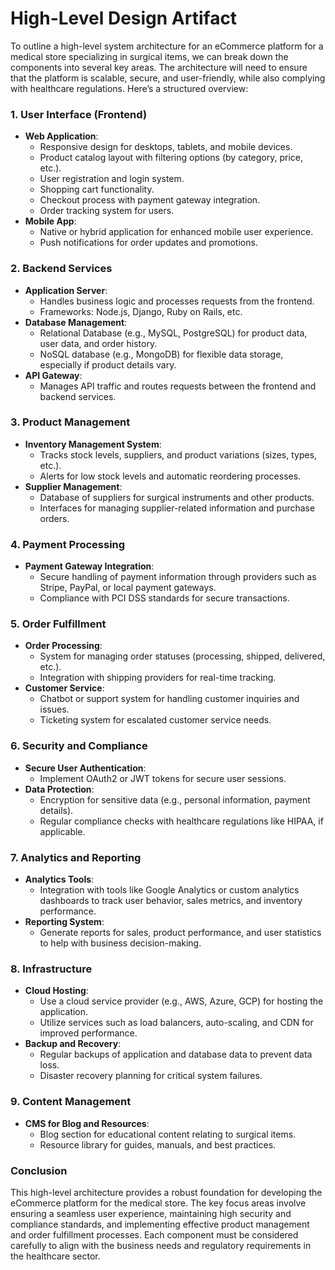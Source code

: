 # High-Level Design Artifact

To outline a high-level system architecture for an eCommerce platform for a medical store specializing in surgical items, we can break down the components into several key areas. The architecture will need to ensure that the platform is scalable, secure, and user-friendly, while also complying with healthcare regulations. Here’s a structured overview:

### 1. **User Interface (Frontend)**
   - **Web Application**: 
      - Responsive design for desktops, tablets, and mobile devices.
      - Product catalog layout with filtering options (by category, price, etc.).
      - User registration and login system.
      - Shopping cart functionality.
      - Checkout process with payment gateway integration.
      - Order tracking system for users.
   - **Mobile App**: 
      - Native or hybrid application for enhanced mobile user experience.
      - Push notifications for order updates and promotions.

### 2. **Backend Services**
   - **Application Server**: 
      - Handles business logic and processes requests from the frontend.
      - Frameworks: Node.js, Django, Ruby on Rails, etc.
   - **Database Management**:
      - Relational Database (e.g., MySQL, PostgreSQL) for product data, user data, and order history.
      - NoSQL database (e.g., MongoDB) for flexible data storage, especially if product details vary.
   - **API Gateway**:
      - Manages API traffic and routes requests between the frontend and backend services.

### 3. **Product Management**
   - **Inventory Management System**: 
      - Tracks stock levels, suppliers, and product variations (sizes, types, etc.).
      - Alerts for low stock levels and automatic reordering processes.
   - **Supplier Management**:
      - Database of suppliers for surgical instruments and other products.
      - Interfaces for managing supplier-related information and purchase orders.

### 4. **Payment Processing**
   - **Payment Gateway Integration**:
      - Secure handling of payment information through providers such as Stripe, PayPal, or local payment gateways.
      - Compliance with PCI DSS standards for secure transactions.

### 5. **Order Fulfillment**
   - **Order Processing**:
      - System for managing order statuses (processing, shipped, delivered, etc.).
      - Integration with shipping providers for real-time tracking.
   - **Customer Service**:
      - Chatbot or support system for handling customer inquiries and issues.
      - Ticketing system for escalated customer service needs.

### 6. **Security and Compliance**
   - **Secure User Authentication**:
      - Implement OAuth2 or JWT tokens for secure user sessions.
   - **Data Protection**:
      - Encryption for sensitive data (e.g., personal information, payment details).
      - Regular compliance checks with healthcare regulations like HIPAA, if applicable.

### 7. **Analytics and Reporting**
   - **Analytics Tools**:
      - Integration with tools like Google Analytics or custom analytics dashboards to track user behavior, sales metrics, and inventory performance.
   - **Reporting System**:
      - Generate reports for sales, product performance, and user statistics to help with business decision-making.

### 8. **Infrastructure**
   - **Cloud Hosting**:
      - Use a cloud service provider (e.g., AWS, Azure, GCP) for hosting the application.
      - Utilize services such as load balancers, auto-scaling, and CDN for improved performance.
   - **Backup and Recovery**:
      - Regular backups of application and database data to prevent data loss.
      - Disaster recovery planning for critical system failures.

### 9. **Content Management**
   - **CMS for Blog and Resources**:
      - Blog section for educational content relating to surgical items.
      - Resource library for guides, manuals, and best practices.

### Conclusion
This high-level architecture provides a robust foundation for developing the eCommerce platform for the medical store. The key focus areas involve ensuring a seamless user experience, maintaining high security and compliance standards, and implementing effective product management and order fulfillment processes. Each component must be considered carefully to align with the business needs and regulatory requirements in the healthcare sector.